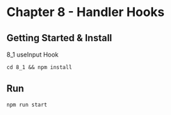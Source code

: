 # Chapter 8 - Handler Hooks

## Getting Started & Install

8_1 useInput Hook  

```
cd 8_1 && npm install
```

## Run

```
npm run start
```

